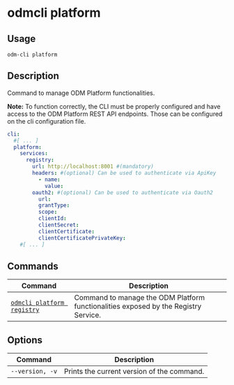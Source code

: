 # odmcli platform

## Usage

`odm-cli platform `

## Description

Command to manage ODM Platform functionalities.

**Note:** To function correctly, the CLI must be properly configured and have access to the ODM Platform REST API
endpoints. Those can be configured on the cli configuration file.

```yaml
cli:
  #[ ... ]
  platform:
    services:
      registry:
        url: http://localhost:8001 #(mandatory)
        headers: #(optional) Can be used to authenticate via ApiKey
          - name: 
            value: 
        oauth2: #(optional) Can be used to authenticate via Oauth2
          url: 
          grantType: 
          scope: 
          clientId: 
          clientSecret: 
          clientCertificate: 
          clientCertificatePrivateKey:         
    #[ ... ]
```

## Commands

| Command                                                | Description                                                                         |
|--------------------------------------------------------|-------------------------------------------------------------------------------------|
| [`odmcli platform registry`](cmd-platform-registry.md) | Command to manage the ODM Platform functionalities exposed by the Registry Service. | |

## Options

| Command         | Description                                |
|-----------------|--------------------------------------------|
| `--version, -v` | Prints the current version of the command. |



